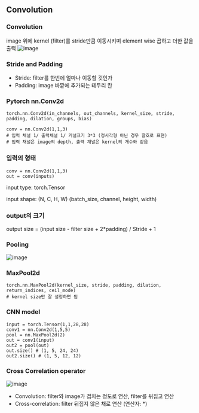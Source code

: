 ## Convolution
### Convolution
image 위에 kernel (filter)를 stride만큼 이동시키며 element wise 곱하고 더한 값을 출력
![image](https://github.com/pomota/TIL/assets/132712212/0e946fe5-d9eb-48d8-81cd-7a637070584b)

### Stride and Padding
- Stride: filter를 한번에 얼마나 이동할 것인가
- Padding: image 바깥에 추가되는 테두리 칸

### Pytorch nn.Conv2d
```
torch.nn.Conv2d(in_channels, out_channels, kernel_size, stride, padding, dilation, groups, bias)

conv = nn.Conv2d(1,1,3)
# 입력 채널 1/ 출력채널 1/ 커널크기 3*3 (정사각형 아닌 경우 괄호로 표현)
# 입력 채널은 image의 depth, 출력 채널은 kernel의 개수와 같음
```

### 입력의 형태
```
conv = nn.Conv2d(1,1,3)
out = conv(inputs)
```

input type: torch.Tensor

input shape: (N, C, H, W) (batch_size, channel, height, width)

### output의 크기
output size = (input size - filter size + 2*padding) / Stride + 1

### Pooling
![image](https://github.com/pomota/TIL/assets/132712212/5c45388d-0fef-4499-86da-b28a360e86e2)

### MaxPool2d
```
torch.nn.MaxPool2d(kernel_size, stride, padding, dilation, return_indices, ceil_mode)
# kernel size만 잘 설정하면 됨
```

### CNN model 
```
input = torch.Tensor(1,1,28,28)
conv1 = nn.Conv2d(1,5,5)
pool = nn.MaxPool2d(2)
out = conv1(input)
out2 = pool(out)
out.size() # (1, 5, 24, 24)
out2.size() # (1, 5, 12, 12)
```

### Cross Correlation operator
![image](https://github.com/pomota/TIL/assets/132712212/b7fbfc9f-71d5-4925-a24d-d373188d60a7)


- Convolution: filter와 image가 겹치는 정도로 연산, filter를 뒤집고 연산
- Cross-correlation: filter 뒤집지 않은 채로 연산 (연산자: *)
